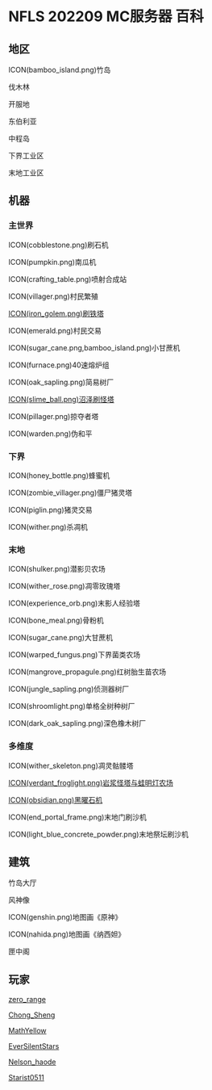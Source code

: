 # **NFLS 202209 MC服务器 百科**

## 地区

ICON(bamboo_island.png)竹岛

伐木林

开服地

东伯利亚

中程岛

下界工业区

末地工业区

## 机器

### 主世界

ICON(cobblestone.png)刷石机

ICON(pumpkin.png)南瓜机

ICON(crafting_table.png)喷射合成站

ICON(villager.png)村民繁殖

[ICON(iron_golem.png)刷铁塔](?刷铁塔)

ICON(emerald.png)村民交易

ICON(sugar_cane.png,bamboo_island.png)小甘蔗机

ICON(furnace.png)40速熔炉组

ICON(oak_sapling.png)简易树厂

[ICON(slime_ball.png)沼泽刷怪塔](?沼泽刷怪塔)

ICON(pillager.png)掠夺者塔

ICON(warden.png)伪和平

### 下界

ICON(honey_bottle.png)蜂蜜机

ICON(zombie_villager.png)僵尸猪灵塔

ICON(piglin.png)猪灵交易

ICON(wither.png)杀凋机

### 末地

ICON(shulker.png)潜影贝农场

ICON(wither_rose.png)凋零玫瑰塔

ICON(experience_orb.png)末影人经验塔

ICON(bone_meal.png)骨粉机

ICON(sugar_cane.png)大甘蔗机

ICON(warped_fungus.png)下界菌类农场

ICON(mangrove_propagule.png)红树胎生苗农场

ICON(jungle_sapling.png)侦测器树厂

ICON(shroomlight.png)单格全树种树厂

ICON(dark_oak_sapling.png)深色橡木树厂

### 多维度

ICON(wither_skeleton.png)凋灵骷髅塔

[ICON(verdant_froglight.png)岩浆怪塔与蛙明灯农场](?岩浆怪塔与蛙明灯农场)

[ICON(obsidian.png)黑曜石机](?黑曜石机)

ICON(end_portal_frame.png)末地门刷沙机

ICON(light_blue_concrete_powder.png)末地祭坛刷沙机

## 建筑

竹岛大厅

风神像

ICON(genshin.png)地图画《原神》

ICON(nahida.png)地图画《纳西妲》

匣中阁

## 玩家

[zero_range](?player/zero_range)

[Chong_Sheng](?player/Chong_Sheng)

[MathYellow](?player/MathYellow)

[EverSilentStars](?player/EverSilentStars)

[Nelson_haode](?player/Nelson_haode)

[Starist0511](?player/Starist0511)